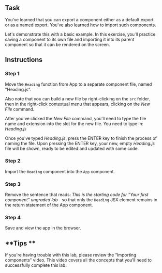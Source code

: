 ## Task

You've learned that you can export a component either as a default export or as a named export. You've also learned how to import such components.  

Let's demonstrate this with a basic example. In this exercise, you'll practice saving a component to its own file and importing it into its parent component so that it can be rendered on the screen. 

## Instructions

### **Step 1** 

Move the `Heading` function from App to a separate component file, named "Heading.js".  

Also note that you can build a new file by right-clicking on the `src` folder, then in the right-click contextual menu that appears, clicking on the *New File* command.

After you've clicked the *New File* command, you'll need to type the file name and extension into the slot for the new file. You need to type in: *Heading.js*

Once you've typed *Heading.js*, press the ENTER key to finish the process of naming the file. Upon pressing the ENTER key, your new, empty *Heading.js* file will be shown, ready to be edited and updated with some code.

### **Step 2**

Import the `Heading` component into the `App` component.

### **Step 3**

Remove the sentence that reads: *This is the starting code for “Your first component” ungraded lab* - so that only the `Heading` JSX element remains in the return statement of the App component.

### **Step 4**

Save and view the app in the browser.

## **Tips **

If you're having trouble with this lab, please review the "Importing components" video. This video covers all the concepts that you'll need to successfully complete this lab. 
